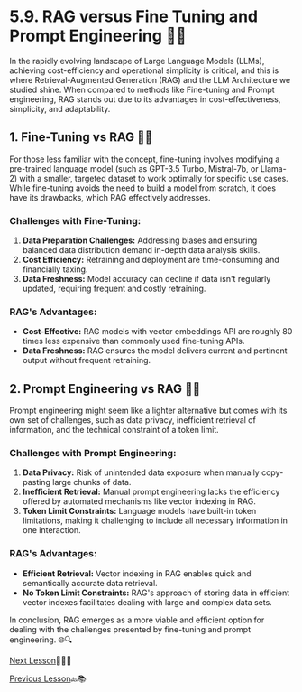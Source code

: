 # 5.9. RAG versus Fine Tuning and Prompt Engineering 🚀🔄

In the rapidly evolving landscape of Large Language Models (LLMs), achieving cost-efficiency and operational simplicity is critical, and this is where Retrieval-Augmented Generation (RAG) and the LLM Architecture we studied shine. When compared to methods like Fine-tuning and Prompt engineering, RAG stands out due to its advantages in cost-effectiveness, simplicity, and adaptability.

## 1. Fine-Tuning vs RAG 🤖💡

For those less familiar with the concept, fine-tuning involves modifying a pre-trained language model (such as GPT-3.5 Turbo, Mistral-7b, or Llama-2) with a smaller, targeted dataset to work optimally for specific use cases.
While fine-tuning avoids the need to build a model from scratch, it does have its drawbacks, which RAG effectively addresses.

### Challenges with Fine-Tuning:
1. **Data Preparation Challenges:** Addressing biases and ensuring balanced data distribution demand in-depth data analysis skills.
2. **Cost Efficiency:** Retraining and deployment are time-consuming and financially taxing.
3. **Data Freshness:** Model accuracy can decline if data isn't regularly updated, requiring frequent and costly retraining.

### RAG's Advantages:
- **Cost-Effective:** RAG models with vector embeddings API are roughly 80 times less expensive than commonly used fine-tuning APIs.
- **Data Freshness:** RAG ensures the model delivers current and pertinent output without frequent retraining.

## 2. Prompt Engineering vs RAG 📝🔄

Prompt engineering might seem like a lighter alternative but comes with its own set of challenges, such as data privacy, inefficient retrieval of information, and the technical constraint of a token limit.

### Challenges with Prompt Engineering:
1. **Data Privacy:** Risk of unintended data exposure when manually copy-pasting large chunks of data.
2. **Inefficient Retrieval:** Manual prompt engineering lacks the efficiency offered by automated mechanisms like vector indexing in RAG.
3. **Token Limit Constraints:** Language models have built-in token limitations, making it challenging to include all necessary information in one interaction.

### RAG's Advantages:
- **Efficient Retrieval:** Vector indexing in RAG enables quick and semantically accurate data retrieval.
- **No Token Limit Constraints:** RAG's approach of storing data in efficient vector indexes facilitates dealing with large and complex data sets.

In conclusion, RAG emerges as a more viable and efficient option for dealing with the challenges presented by fine-tuning and prompt engineering. 🌐🔍

[Next Lesson](https://github.com/gtech-mulearn/Pathway-AI-Bootcamp/blob/main/LLM%20Architecture%20and%20RAG%20Part-6.md)📖👣🔜

[Previous Lesson](https://github.com/gtech-mulearn/Pathway-AI-Bootcamp/blob/main/LLM%20Architecture%20and%20RAG%20Part-4.md)🔙📚
